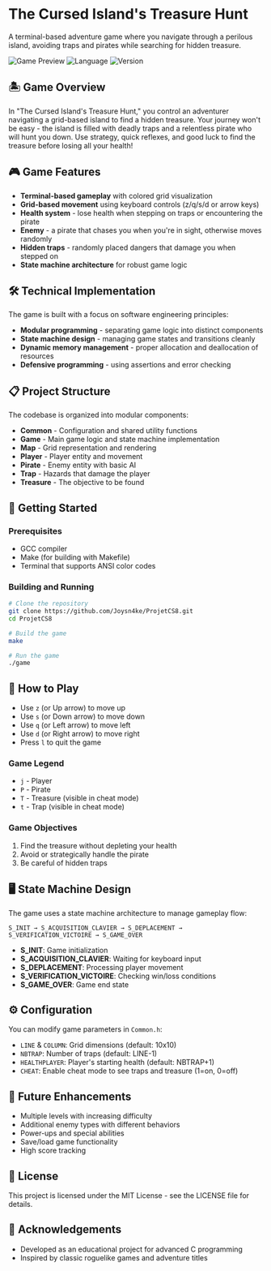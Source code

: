 # The Cursed Island's Treasure Hunt

A terminal-based adventure game where you navigate through a perilous island, avoiding traps and pirates while searching for hidden treasure.

![Game Preview](https://img.shields.io/badge/Game-Terminal%20Based-blue)
![Language](https://img.shields.io/badge/Language-C-orange)
![Version](https://img.shields.io/badge/Version-1.0-green)

## 🏝️ Game Overview

In "The Cursed Island's Treasure Hunt," you control an adventurer navigating a grid-based island to find a hidden treasure. Your journey won't be easy - the island is filled with deadly traps and a relentless pirate who will hunt you down. Use strategy, quick reflexes, and good luck to find the treasure before losing all your health!

## 🎮 Game Features

- **Terminal-based gameplay** with colored grid visualization
- **Grid-based movement** using keyboard controls (z/q/s/d  or arrow keys)
- **Health system** - lose health when stepping on traps or encountering the pirate
- **Enemy** - a pirate that chases you when you're in sight, otherwise moves randomly
- **Hidden traps** - randomly placed dangers that damage you when stepped on
- **State machine architecture** for robust game logic

## 🛠️ Technical Implementation

The game is built with a focus on software engineering principles:

- **Modular programming** - separating game logic into distinct components
- **State machine design** - managing game states and transitions cleanly
- **Dynamic memory management** - proper allocation and deallocation of resources
- **Defensive programming** - using assertions and error checking

## 📋 Project Structure

The codebase is organized into modular components:

- **Common** - Configuration and shared utility functions
- **Game** - Main game logic and state machine implementation
- **Map** - Grid representation and rendering
- **Player** - Player entity and movement
- **Pirate** - Enemy entity with basic AI
- **Trap** - Hazards that damage the player
- **Treasure** - The objective to be found

## 🚀 Getting Started

### Prerequisites

- GCC compiler
- Make (for building with Makefile)
- Terminal that supports ANSI color codes

### Building and Running

```bash
# Clone the repository
git clone https://github.com/Joysn4ke/ProjetCS8.git
cd ProjetCS8

# Build the game
make

# Run the game
./game
```

## 🎲 How to Play

- Use `z` (or Up arrow) to move up
- Use `s` (or Down arrow) to move down
- Use `q` (or Left arrow) to move left
- Use `d` (or Right arrow) to move right
- Press `l` to quit the game

### Game Legend

- `j` - Player
- `P` - Pirate
- `T` - Treasure (visible in cheat mode)
- `t` - Trap (visible in cheat mode)

### Game Objectives

1. Find the treasure without depleting your health
2. Avoid or strategically handle the pirate
3. Be careful of hidden traps

## 🖥️ State Machine Design

The game uses a state machine architecture to manage gameplay flow:

```
S_INIT → S_ACQUISITION_CLAVIER → S_DEPLACEMENT → S_VERIFICATION_VICTOIRE → S_GAME_OVER
```

- **S_INIT**: Game initialization
- **S_ACQUISITION_CLAVIER**: Waiting for keyboard input
- **S_DEPLACEMENT**: Processing player movement
- **S_VERIFICATION_VICTOIRE**: Checking win/loss conditions
- **S_GAME_OVER**: Game end state

## ⚙️ Configuration

You can modify game parameters in `Common.h`:

- `LINE` & `COLUMN`: Grid dimensions (default: 10x10)
- `NBTRAP`: Number of traps (default: LINE-1)
- `HEALTHPLAYER`: Player's starting health (default: NBTRAP+1)
- `CHEAT`: Enable cheat mode to see traps and treasure (1=on, 0=off)

## 🧪 Future Enhancements

- Multiple levels with increasing difficulty
- Additional enemy types with different behaviors
- Power-ups and special abilities
- Save/load game functionality
- High score tracking

## 📜 License

This project is licensed under the MIT License - see the LICENSE file for details.

## 🙏 Acknowledgements

- Developed as an educational project for advanced C programming
- Inspired by classic roguelike games and adventure titles
